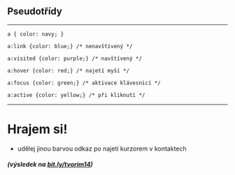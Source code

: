 <!-- .slide: data-state="c-slide-inter" -->

## Pseudotřídy

---

<pre class="c-text-md fragment" contenteditable><code class="lang-css stretch" data-noescape>a { color: navy; }<span class="fragment">

a:link {color: blue;} /* nenavštívený */

a:visited {color: purple;} /* navštívený */

a:hover {color: red;} /* najetí myší */<span class="c-extra">

a:focus {color: green;} /* aktivace klávesnicí */

a:active {color: yellow;} /* při kliknutí */</span></span>
</code></pre>

---

<!-- .slide: data-state="c-slide-task" -->

# Hrajem si!

* udělej jinou barvou odkaz po najetí kurzorem v kontaktech

##### (výsledek na [bit.ly/tvorim14](http://bit.ly/tvorim14))
<!-- .element: class="c-text-xs c-text-right" -->

